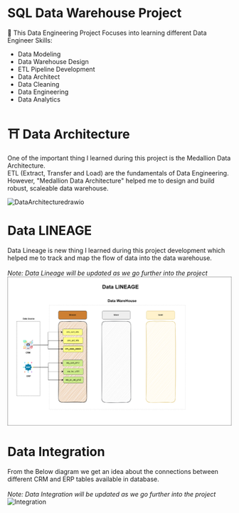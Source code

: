 # SQL Data Warehouse Project
🎯 This Data Engineering Project Focuses into learning different Data Engineer Skills:
- Data Modeling
- Data Warehouse Design
- ETL Pipeline Development
- Data Architect
- Data Cleaning
- Data Engineering
- Data Analytics

# ⛩️ Data Architecture

One of the important thing I learned during this project is the Medallion Data Architecture.<br>
ETL (Extract, Transfer and Load) are the fundamentals of Data Engineering. <br> 
However, "Medallion Data Architecture" helped me to design and build robust, scaleable data warehouse.

![DataArchitecturedrawio](https://github.com/user-attachments/assets/8f124cd0-6690-4455-80d9-8d99634a1dc1)

# Data LINEAGE
Data Lineage is new thing I learned during this project development which helped me to track and map the flow of data into the data warehouse. <br><br>
<i>*Note: Data Lineage will be updated as we go further into the project*</i>
<IMG SRC = "https://raw.githubusercontent.com/KamanHang/sqldatawarehousedataengineeringproject/refs/heads/main/Data%20Lineage.png" />

# Data Integration
From the Below diagram we get an idea about the connections between different CRM and ERP tables available in database. <br><br>
<i>*Note: Data Integration will be updated as we go further into the project*</i>
![Integration](https://github.com/user-attachments/assets/31a25139-f89f-4c44-8ef1-2515c4760ac0)

